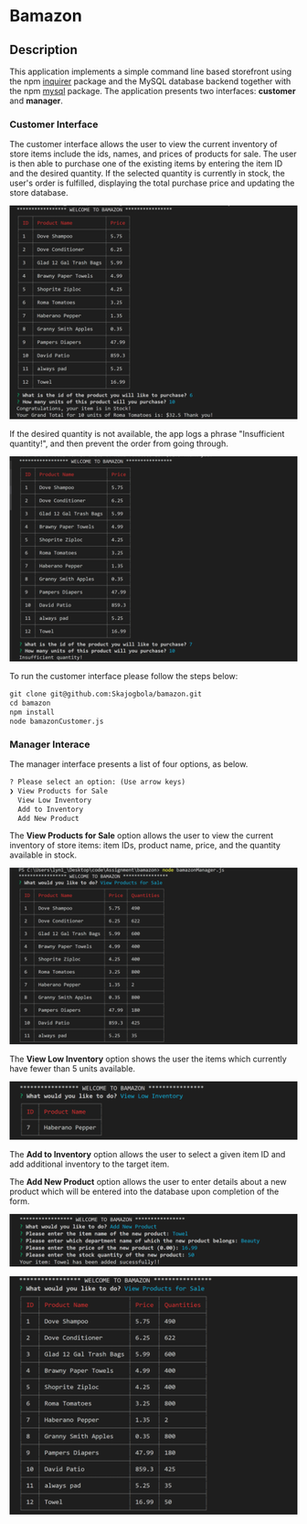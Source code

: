 # Bamazon

## Description

This application implements a simple command line based storefront using the npm [inquirer](https://www.npmjs.com/package/inquirer) package and the MySQL database backend together with the npm [mysql](https://www.npmjs.com/package/mysql) package. The application presents two interfaces: **customer** and **manager**.

### Customer Interface

The customer interface allows the user to view the current inventory of store items include the ids, names, and prices of products for sale. The user is then able to purchase one of the existing items by entering the item ID and the desired quantity. If the selected quantity is currently in stock, the user's order is fulfilled, displaying the total purchase price and updating the store database. 

![order_purchase](https://github.com/Skajogbola/bamazon/blob/master/images/customer.PNG)

If the desired quantity is not available, the app logs a phrase "Insufficient quantity!", and then prevent the order from going through.

![order_purchase](https://github.com/Skajogbola/bamazon/blob/master/images/customerB.PNG)

To run the customer interface please follow the steps below:

	git clone git@github.com:Skajogbola/bamazon.git
	cd bamazon
	npm install
	node bamazonCustomer.js

### Manager Interace

The manager interface presents a list of four options, as below. 

	? Please select an option: (Use arrow keys)
	❯ View Products for Sale 
	  View Low Inventory 
	  Add to Inventory 
	  Add New Product
	  
The **View Products for Sale** option allows the user to view the current inventory of store items: item IDs, product name, price, and the quantity available in stock. 

![order_purchase](https://github.com/Skajogbola/bamazon/blob/master/images/manager1.PNG)

The **View Low Inventory** option shows the user the items which currently have fewer than 5 units available.

![order_purchase](https://github.com/Skajogbola/bamazon/blob/master/images/manager2.PNG)

The **Add to Inventory** option allows the user to select a given item ID and add additional inventory to the target item.

The **Add New Product** option allows the user to enter details about a new product which will be entered into the database upon completion of the form.

![order_purchase](https://github.com/Skajogbola/bamazon/blob/master/images/manager4a.PNG)

![order_purchase](https://github.com/Skajogbola/bamazon/blob/master/images/manager4b.PNG)
